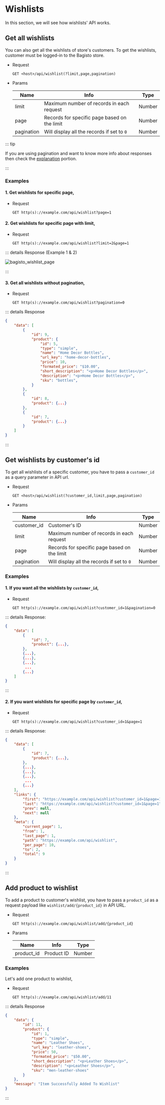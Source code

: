 # Wishlists

In this section, we will see how wishlists' API works.

## Get all wishlists

You can also get all the wishlists of store's customers. To get the wishlists, customer must be logged-in to the Bagisto store.

- Request

  `GET <host>/api/wishlist(?limit,page,pagination)`

- Params

  | Name       | Info                                         | Type   |
  | ---------- | -------------------------------------------- | ------ |
  | limit      | Maximum number of records in each request    | Number |
  | page       | Records for specific page based on the limit | Number |
  | pagination | Will display all the records if set to `0`   | Number |

::: tip

If you are using pagination and want to know more info about responses then check the [explanation](./explanation) portion.

:::

### Examples

#### 1. Get wishlists for specific page,

- Request

  `GET http(s)://example.com/api/wishlist?page=1`

#### 2. Get wishlists for specific page with limit,

- Request

  `GET http(s)://example.com/api/wishlist?limit=2&page=1`

::: details Response (Example 1 & 2)

![bagisto_wishlist_page](../../assets/images/api/bagisto_wishlist_page.jpg)

:::

#### 3. Get all wishlists without pagination,

- Request

  `GET http(s)://example.com/api/wishlist?pagination=0`

::: details Response

~~~json
{
    "data": [
        {
            "id": 9,
            "product": {
                "id": 5,
                "type": "simple",
                "name": "Home Decor Bottles",
                "url_key": "home-decor-bottles",
                "price": 10,
                "formated_price": "$10.00",
                "short_description": "<p>Home Decor Bottles</p>",
                "description": "<p>Home Decor Bottles</p>",
                "sku": "bottles",
            }
        },
        {
            "id": 8,
            "product": {...}
        },
        {
            "id": 7,
            "product": {...}
        }
    ]
}
~~~

:::

## Get wishlists by customer's id

To get all wishlists of a specific customer, you have to pass a `customer_id` as a query parameter in API url.

- Request

  `GET <host>/api/wishlist(?customer_id,limit,page,pagination)`

- Params

  | Name        | Info                                         | Type   |
  | ----------- | -------------------------------------------- | ------ |
  | customer_id | Customer's ID                                | Number |
  | limit       | Maximum number of records in each request    | Number |
  | page        | Records for specific page based on the limit | Number |
  | pagination  | Will display all the records if set to `0`   | Number |

### Examples

#### 1. If you want all the wishlists by `customer_id`,

- Request

  `GET http(s)://example.com/api/wishlist?customer_id=1&pagination=0`

::: details Response:

~~~json
{
    "data": [
        {
            "id": 7,
            "product": {...},
        },
        {...},
        {...},
        {...},
         ...
        {...}
    ]
}
~~~

:::

#### 2. If you want wishlists for specific page by `customer_id`,

- Request

  `GET http(s)://example.com/api/wishlist?customer_id=1&page=1`

::: details Response:

~~~json
{
    "data": [
        {
            "id": 7,
            "product": {...},
        },
        {...},
        {...},
        {...},
         ...
        {...}
    ],
    "links": {
        "first": "https://example.com/api/wishlist?customer_id=1&page=1",
        "last": "https://example.com/api/wishlist?customer_id=1&page=1",
        "prev": null,
        "next": null
    },
    "meta": {
        "current_page": 1,
        "from": 1,
        "last_page": 1,
        "path": "https://example.com/api/wishlist",
        "per_page": 10,
        "to": 2,
        "total": 9
    }
}
~~~

:::

## Add product to wishlist

To add a product to customer's wishlist, you have to pass a `product_id` as a request payload like `wishlist/add/{product_id}` in API URL.

- Request

  `GET http(s)://example.com/api/wishlist/add/{product_id}`

- Params

  | Name       | Info       | Type   |
  | ---------- | ---------- | ------ |
  | product_id | Product ID | Number |

### Examples

Let's add one product to wishlist,

- Request

  `GET http(s)://example.com/api/wishlist/add/11`

::: details Response

~~~json
{
    "data": {
        "id": 11,
        "product": {
            "id": 1,
            "type": "simple",
            "name": "Leather Shoes",
            "url_key": "leather-shoes",
            "price": 50,
            "formated_price": "$50.00",
            "short_description": "<p>Leather Shoes</p>",
            "description": "<p>Leather Shoes</p>",
            "sku": "men-leather-shoes"
        }
    },
    "message": "Item Successfully Added To Wishlist"
}
~~~

:::

